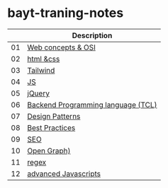 # bayt-traning-notes

|     | Description                                       |
| --- | ------------------------------------------------- |
| 01  | [Web concepts & OSI](notes/01.md)                 |
| 02  | [html &css ](notes/02.md)                         |
| 03  | [Tailwind](notes/03.md)                           |
| 04  | [JS](notes/04.md)                                 |
| 05  | [jQuery](notes/05.md)                             |
| 06  | [Backend Programming language (TCL)](notes/06.md) |
| 07  | [Design Patterns](notes/07.md)                    |
| 08  | [Best Practices](notes/08.md)                     |
| 09  | [SEO](notes/seo.md)                               |
| 10  | [Open Graph)](notes/og.md)                        |
| 11  | [regex](notes/regex.md)                           |
| 12  | [advanced Javascripts](notes/advancedJs.md)       |